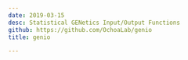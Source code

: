 ```yaml
---
date: 2019-03-15
desc: Statistical GENetics Input/Output Functions
github: https://github.com/OchoaLab/genio
title: genio

---
```

